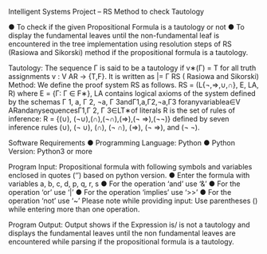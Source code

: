 Intelligent Systems Project – RS Method to check Tautology

● To check if the given Propositional Formula is a tautology or not
● To display the fundamental leaves until the non-fundamental leaf is encountered in the
tree implementation using resolution steps of RS (Rasiowa and Sikorski) method if the propositional formula is a tautology.

Tautology:
The sequence Γ is said to be a tautology if ​v∗(Γ) = T for all truth assignments v : V AR → {T,F}. It is written as |= Γ
RS ( Rasiowa and Sikorski) Method:
We define the proof system RS as follows.
RS = (L{¬,⇒,∪,∩}, E, LA, R)
where E = {Γ: Γ ∈ F∗}, LA contains logical axioms of the system defined by the schemas
Γ 1, a, Γ 2, ¬a, Γ 3andΓ1,a,Γ2,¬a,Γ3 foranyvariablea∈V ARandanysequencesΓ1,Γ 2, Γ 3∈LT∗of literals
R is the set of rules of inference: R = {(∪), (¬∪),(∩),(¬∩),(⇒),(¬ ⇒),(¬¬)} defined by seven inference rules
(∪), (¬ ∪), (∩), (¬ ∩), (⇒), (¬ ⇒), and (¬ ¬).

Software Requirements
● Programming Language: Python
● Python Version: Python3 or more

Program Input: Propositional formula with following symbols and variables enclosed in quotes (‘’) based on python version.
● Enter the formula with variables a, b, c, d, p, q, r, s
● For the operation ‘and’ use ‘&’
● For the operation ‘or’ use ‘|’
● For the operation ‘implies’ use ‘>>’
● For the operation ‘not’ use ‘~’
Please note while providing input: Use parentheses () while entering more than one operation. 

Program Output: Output shows if the Expression is/ is not a tautology and displays the fundamental leaves until the non fundamental leaves are encountered while parsing if the propositional formula is a tautology.
